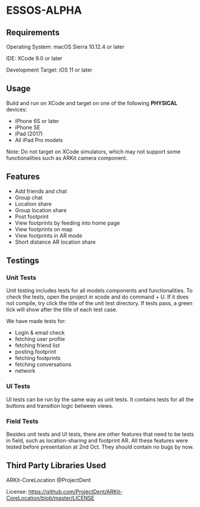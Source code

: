 # ESSOS-ALPHA

## Requirements

Operating System: macOS Sierra 10.12.4 or later

IDE: XCode 9.0 or later

Development Target: iOS 11 or later

## Usage

Build and run on XCode and target on one of the following <b>PHYSICAL</b> devices:
* iPhone 6S or later
* iPhone SE
* iPad (2017)
* All iPad Pro models

Note: Do not target on XCode simulators, which may not support some functionalities such as ARKit camera component.


## Features

* Add friends and chat
* Group chat
* Location share
* Group location share
* Post footprint
* View footprints by feeding into home page
* View footprints on map
* View footprints in AR mode
* Short distance AR location share


## Testings

### Unit Tests

Unit testing includes tests for all models components and functionalities. To check the tests, open the project in xcode and do command + U. If it does not compile, try click the title of the unit test directory. If tests pass, a green tick will show after the title of each test case.

We have made tests for:

- Login & email check
- fetching user profile
- fetching friend list
- posting footprint
- fetching footprints
- fetching conversations
- network


### UI Tests

UI tests can be run by the same way as unit tests. It contains tests for all the buttons and transition logic between views.

### Field Tests

Besides unit tests and UI tests, there are other features that need to be tests in field, such as location-sharing and footprint AR. All these features were tested before presentation at 2nd Oct. They should contain no bugs by now.

## Third Party Libraries Used
ARKit-CoreLocation @ProjectDent

License: https://github.com/ProjectDent/ARKit-CoreLocation/blob/master/LICENSE
